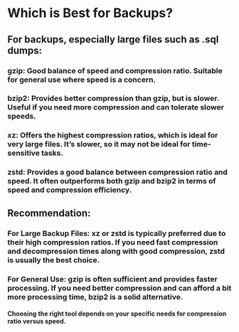 # Which is Best for Backups?
## For backups, especially large files such as .sql dumps:

### gzip: Good balance of speed and compression ratio. Suitable for general use where speed is a concern.
### bzip2: Provides better compression than gzip, but is slower. Useful if you need more compression and can tolerate slower speeds.
### xz: Offers the highest compression ratios, which is ideal for very large files. It’s slower, so it may not be ideal for time-sensitive tasks.
### zstd: Provides a good balance between compression ratio and speed. It often outperforms both gzip and bzip2 in terms of speed and compression efficiency.

## Recommendation:

### For Large Backup Files: xz or zstd is typically preferred due to their high compression ratios. If you need fast compression and decompression times along with good compression, zstd is usually the best choice.
### For General Use: gzip is often sufficient and provides faster processing. If you need better compression and can afford a bit more processing time, bzip2 is a solid alternative.


#### Choosing the right tool depends on your specific needs for compression ratio versus speed.
